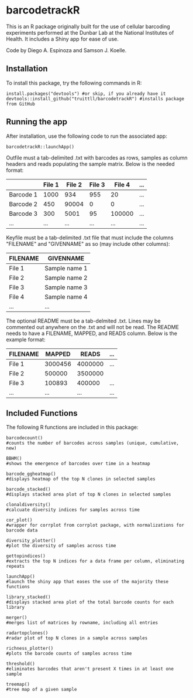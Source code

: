 # barcodetrackR

This is an R package originally built for the use of cellular barcoding experiments performed at the Dunbar Lab at the National Institutes of Health. It includes a Shiny app for ease of use.

Code by Diego A. Espinoza and Samson J. Koelle.

## Installation

To install this package, try the following commands in R:
```
install.packages("devtools") #or skip, if you already have it
devtools::install_github("truittll/barcodetrackR") #installs package from GitHub
```

## Running the app

After installation, use the following code to run the associated app:
```
barcodetrackR::launchApp()
```

Outfile must a tab-delimited .txt with barcodes as rows, samples as column headers and reads populating the sample matrix.
Below is the needed format:

|   | File 1 | File 2 | File 3 | File 4 | ... |
| ------------- | ------------- | ------------- | ------------- | ------------- | ----- |
| Barcode 1 | 1000 | 934 | 955 | 20 | ... |
| Barcode 2 | 450 | 90004 | 0 | 0 |... |
| Barcode 3  | 300 | 5001 | 95 | 100000 |... |
| ...  | ... | ... | ... | ... |... |



Keyfile must be a tab-delimited .txt file that must include the columns "FILENAME" and "GIVENNAME" as so (may include other columns):

| FILENAME | GIVENNAME |
| ------------- | ------------- |
| File 1 | Sample name 1 |
| File 2 | Sample name 2 | 
| File 3 | Sample name 3 |
| File 4  | Sample name 4 |
| ...  | ... |

The optional README must be a tab-delmited .txt. Lines may be commented out anywhere on the .txt and will not be read.
The README needs to have a FILENAME, MAPPED, and READS column.
Below is the example format:

|FILENAME | MAPPED | READS | ... |
| ------------- | ------------- | ------------- | ------------- |
| File 1 | 3000456 | 4000000 | ... |
| File 2 | 500000 | 3500000||... |
| File 3  | 100893 | 400000 | ... |
| ...  | ... | ... | ... |


## Included Functions

The following R functions are included in this package:

```
barcodecount()
#counts the number of barcodes across samples (unique, cumulative, new)

BBHM()
#shows the emergence of barcodes over time in a heatmap

barcode_ggheatmap()
#displays heatmap of the top N clones in selected samples

barcode_stacked()
#displays stacked area plot of top N clones in selected samples

clonaldiversity()
#calcuate diversity indices for samples across time

cor_plot()
#wrapper for corrplot from corrplot package, with normalizations for barcode data

diversity_plotter()
#plot the diversity of samples across time

gettopindices()
#extracts the top N indices for a data frame per column, eliminating repeats

launchApp()
#launch the shiny app that eases the use of the majority these functions

library_stacked()
#displays stacked area plot of the total barcode counts for each library

merger()
#merges list of matrices by rowname, including all entries

radartopclones()
#radar plot of top N clones in a sample across samples

richness_plotter()
#plots the barcode counts of samples across time

threshold()
#eliminates barcodes that aren't present X times in at least one sample

treemap()
#tree map of a given sample
```

